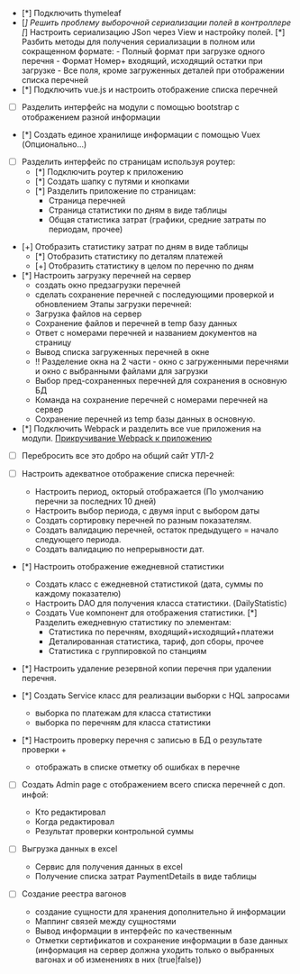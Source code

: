 
- [*] Подключить thymeleaf
- [*] Решить проблему выборочной сериализации полей в контроллере
    [*] Настроить сериализацию JSon через View и настройку полей.
    [*] Разбить методы для получения сериализации в полном или сокращенном формате:
        - Полный формат при загрузке одного перечня
        - Формат Номер+ входящий, исходящий остатки при загрузке
        - Все поля, кроме загруженных деталей при отображении списка перечней 
- [*] Подключить vue.js и настроить отображение списка перечней
- [ ] Разделить интерфейс на модули с помощью bootstrap с отображением разной информации
- [*] Создать единое хранилище информации с помощью Vuex (Опционально...)
- [ ] Разделить интерфейс по страницам используя роутер:
    - [*] Подключить роутер к приложению
    - [*] Создать шапку с путями и кнопками
    - [*] Разделить приложение по страницам:
        + Страница перечней
        + Страница статистики по дням в виде таблицы
        + Общая статистика затрат (графики, средние затраты по периодам, прочее)
- [+] Отобразить статистику затрат по дням в виде таблицы
    - [*] Отобразить статистику по деталям платежей
    - [+] Отобразить статистику в целом по перечню по дням
- [*] Настроить загрузку перечней на сервер
    + создать окно предзагрузки перечней
    + сделать сохранение перечней с последующими проверкой и обновлением
    Этапы загрузки перечней:
    + Загрузка файлов на сервер
    + Сохранение файлов и перечней в temp базу данных
    + Ответ с номерами перечней и названием документов на страницу
    + Вывод списка загруженных перечней в окне
    + !! Разделение окна на 2 части - окно с загруженными перечнями и окно с выбранными файлами для загрузки
    + Выбор пред-сохраненных перечней для сохранения в основную БД
    + Команда на сохранение перечней с номерами перечней на сервер
    + Сохранение перечней из temp базы данных в основную.
- [*] Подключить Webpack и разделить все vue приложения на модули.
    [Прикручивание Webpack к приложению](HELP.md)
- [ ] Перебросить все это добро на общий сайт УТЛ-2

- [ ] Настроить адекватное отображение списка перечней:
    + Настроить период, окторый отображается (По умолчанию перечни за последних 10 дней)
    + Настроить выбор периода, с двумя input с выбором даты
    - Создать сортировку перечней по разным показателям.
    + Создать валидацию перечней, остаток предыдущего = начало следующего периода.
    - Создать валидацию по непрерывности дат.
- [*] Настроить отображение ежедневной статистики
    + Создать класс с ежедневной статистикой (дата, суммы по каждому показателю)
    + Настроить DAO для получения класса статистики. (DailyStatistic)
    + Создать Vue компонент для отображения статистики.
    [*] Разделить ежедневную статистику по элементам:
        + Статистика по перечням, входящий+исходящий+платежи
        + Деталированная статистика, тариф, доп сборы, прочее
        + Статистика с группировкой по станциям    
- [*] Настроить удаление резервной копии перечня при удалении перечня.  

- [*] Cоздать Service класс для реализации выборки с HQL запросами
  + выборка по платежам для класса статистики
  + выборка по перечням для класса статистики
  
- [*] Настроить проверку перечня с записью в БД о результате проверки + 
    + отображать в списке отметку об ошибках в перечне
- [ ] Создать Admin page с отображением всего списка перечней с доп. инфой:
    - Кто редактировал
    - Когда редактировал
    - Результат проверки контрольной суммы
    
- [ ] Выгрузка данных в excel
   - Сервис для получения данных в excel
   - Получение списка затрат PaymentDetails в виде таблицы   
   
   
- [ ] Создание реестра вагонов
    - создание сущности  для хранения дополнительно й информации
    - Маппинг связей между сущностями
    - Вывод информации в интерфейс по качественным
    - Отметки сертификатов и сохранение информации в базе данных
        (информация на сервер должна уходить только о выбранных вагонах и об изменениях в них (true|false)) 